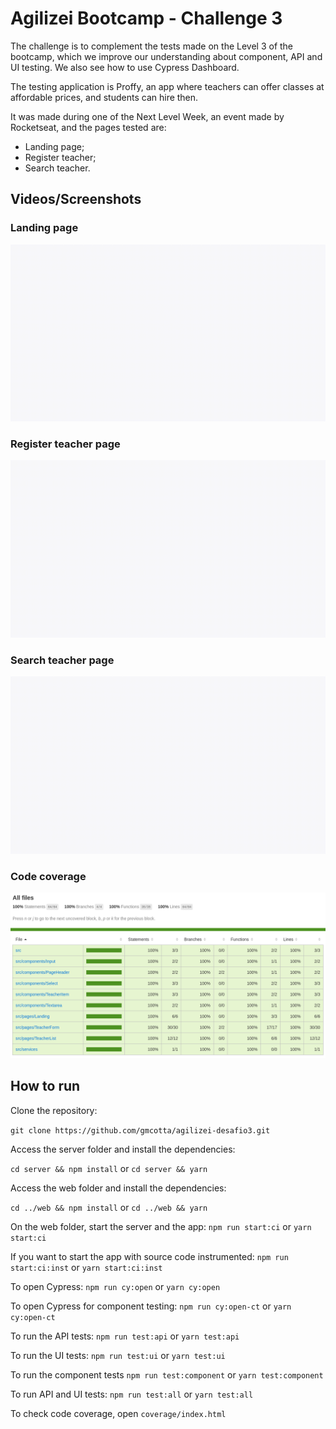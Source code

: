 # Agilizei Bootcamp - Challenge 3

The challenge is to complement the tests made on the Level 3 of the bootcamp, which we improve our understanding about component, API and UI testing. We also see how to use Cypress Dashboard.

The testing application is Proffy, an app where teachers can offer classes at affordable prices, and students can hire then. 

It was made during one of the Next Level Week, an event made by Rocketseat, and the pages tested are:

- Landing page;
- Register teacher;
- Search teacher.

## Videos/Screenshots

### Landing page
![Landing page video](.github/assets/images/Landing.spec.ts.gif)

### Register teacher page
![Register teacher page video](.github/assets/images/TeacherForm.spec.ts.gif)

### Search teacher page
![Search teacher page video](.github/assets/images/TeacherList.spec.ts.gif)

### Code coverage
![Code coverage image](.github/assets/images/CodeCoverage.png)

## How to run

Clone the repository:

`git clone https://github.com/gmcotta/agilizei-desafio3.git`

Access the server folder and install the dependencies:

`cd server && npm install` or `cd server && yarn`

Access the web folder and install the dependencies:

`cd ../web && npm install` or `cd ../web && yarn`

On the web folder, start the server and the app:
`npm run start:ci` or `yarn start:ci`

If you want to start the app with source code instrumented:
`npm run start:ci:inst` or `yarn start:ci:inst`

To open Cypress:
`npm run cy:open` or `yarn cy:open`

To open Cypress for component testing:
`npm run cy:open-ct` or `yarn cy:open-ct`

To run the API tests:
`npm run test:api` or `yarn test:api`

To run the UI tests:
`npm run test:ui` or `yarn test:ui`

To run the component tests
`npm run test:component` or `yarn test:component`

To run API and UI tests:
`npm run test:all` or `yarn test:all`

To check code coverage, open `coverage/index.html`